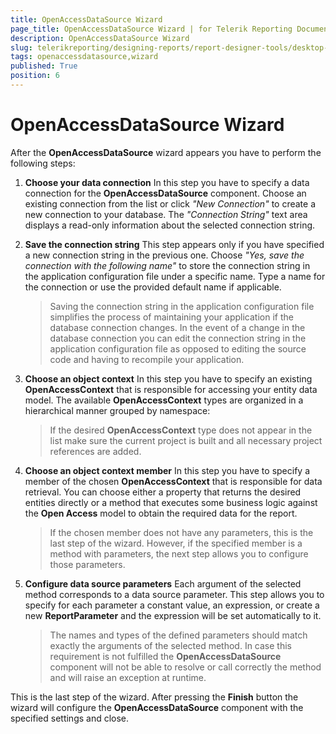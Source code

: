 ```yaml
---
title: OpenAccessDataSource Wizard
page_title: OpenAccessDataSource Wizard | for Telerik Reporting Documentation
description: OpenAccessDataSource Wizard
slug: telerikreporting/designing-reports/report-designer-tools/desktop-designers/tools/data-source-wizards/openaccessdatasource-wizard
tags: openaccessdatasource,wizard
published: True
position: 6
---
```


# OpenAccessDataSource Wizard



After the __OpenAccessDataSource__ wizard appears you have to perform the following steps:       


1. __Choose your data connection__ In this step you have to specify a data connection for the __OpenAccessDataSource__ component. Choose an               existing connection from the list or click *"New Connection"* to create a new connection to your               database. The *"Connection String"* text area displays a read-only information about the selected               connection string.             

1. __Save the connection string__ This step appears only if you have specified a new connection string in the previous one. Choose *"Yes, save the connection with the following name"* to store the connection string in the application configuration file under a               specific name. Type a name for the connection or use the provided default name if applicable.             

   >Saving the connection string in the application configuration file simplifies the process of maintaining your application if                 the database connection changes. In the event of a change in the database connection you can edit the connection string in the                 application configuration file as opposed to editing the source code and having to recompile your application.               

1. __Choose an object context__ In this step you have to specify an existing __OpenAccessContext__ that is responsible for accessing your entity               data model. The available __OpenAccessContext__ types are organized in a hierarchical manner grouped by namespace:             

   >If the desired  __OpenAccessContext__ type does not appear in the list make sure the current project is built and                 all necessary project references are added.               

1. __Choose an object context member__ In this step you have to specify a member of the chosen __OpenAccessContext__ that is responsible for data               retrieval. You can choose either a property that returns the desired entities directly or a method that               executes some business logic against the __Open Access__ model to obtain the required data for the report.             

   >If the chosen member does not have any parameters, this is the last step of the wizard. However, if                 the specified member is a method with parameters, the next step allows you to configure those parameters.               

1. __Configure data source parameters__ Each argument of the selected method corresponds to a data source parameter. This step allows you to               specify for each parameter a constant value, an expression, or create a new __ReportParameter__ and the expression               will be set automatically to it.             

   >The names and types of the defined parameters should match exactly the arguments of the selected method.                 In case this requirement is not fulfilled the  __OpenAccessDataSource__ component will not be able to resolve or call                 correctly the method and will raise an exception at runtime.               

This is the last step of the wizard. After pressing the __Finish__ button the wizard will configure the           __OpenAccessDataSource__ component with the specified settings and close.

